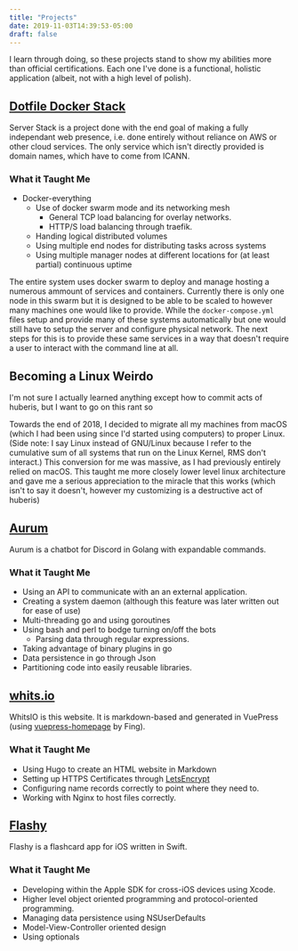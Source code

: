 ```yaml
---
title: "Projects"
date: 2019-11-03T14:39:53-05:00
draft: false
---
```


I learn through doing, so these projects stand to show my abilities more than official certifications. Each one I've done is a functional, holistic application (albeit, not with a high level of polish).


## [Dotfile Docker Stack](https://git.dotfile.sh/dotfile/docker-composers)

Server Stack is a project done with the end goal of making a fully independant web presence, i.e. done entirely without reliance on AWS or other cloud services. The only service which isn't directly provided is domain names, which have to come from ICANN.

### What it Taught Me
- Docker-everything
	- Use of docker swarm mode and its networking mesh
		- General TCP load balancing for overlay networks.
		- HTTP/S load balancing through traefik.
	- Handing logical distributed volumes
	- Using multiple end nodes for distributing tasks across systems
	- Using multiple manager nodes at different locations for (at least partial) continuous uptime

The entire system uses docker swarm to deploy and manage hosting a numerous ammount of services and containers. Currently there is only one node in this swarm but it is designed to be able to be scaled to however many machines one would like to provide. While the `docker-compose.yml` files setup and provide many of these systems automatically but one would still have to setup the server and configure physical network. The next steps for this is to provide these same services in a way that doesn't require a user to interact with the command line at all.

## Becoming a Linux Weirdo

I'm not sure I actually learned anything except how to commit acts of huberis, but I want to go on this rant so

Towards the end of 2018, I decided to migrate all my machines from macOS (which I had been using since I'd started using computers) to proper Linux. (Side note: I say Linux instead of GNU/Linux because I refer to the cumulative sum of all systems that run on the Linux Kernel, RMS don't interact.) This conversion for me was massive, as I had previously entirely relied on macOS. This taught me more closely lower level linux architecture and gave me a serious appreciation to the miracle that this works (which isn't to say it doesn't, however my customizing is a destructive act of huberis)

## [Aurum](https://git.dotfile.sh/aurum)

Aurum is a chatbot for Discord in Golang with expandable commands.

### What it Taught Me
- Using an API to communicate with an an external application.
- Creating a system daemon (although this feature was later written out for ease of use)
- Multi-threading go and using goroutines
- Using bash and perl to bodge turning on/off the bots
	- Parsing data through regular expressions.
- Taking advantage of binary plugins in go
- Data persistence in go through Json
- Partitioning code into easily reusable libraries.

## [whits.io](https://git.dotfile.sh/colm/whitsio)

WhitsIO is this website. It is markdown-based and generated in VuePress (using [vuepress-homepage](https://github.com/mtobeiyf/vuepress-homepage) by Fing).

### What it Taught Me
- Using Hugo to create an HTML website in Markdown
- Setting up HTTPS Certificates through [LetsEncrypt](https://letsencrypt.org)
- Configuring name records correctly to point where they need to.
- Working with Nginx to host files correctly.

## [Flashy](https://github.com/HyperChicken-Interactive/flashcard)

Flashy is a flashcard app for iOS written in Swift.

### What it Taught Me
- Developing within the Apple SDK for cross-iOS devices using Xcode.
- Higher level object oriented programming and protocol-oriented programming.
- Managing data persistence using NSUserDefaults
- Model-View-Controller oriented design
- Using optionals

